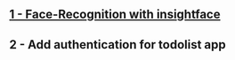## [1 - Face-Recognition with insightface](https://github.com/Eiliya-Zanganeh/Face-Recognition/tree/main)

## 2 - Add authentication for todolist app